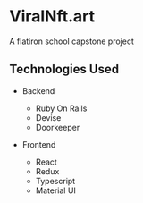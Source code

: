 # ViralNft.art

A flatiron school capstone project

## Technologies Used

- Backend

  - Ruby On Rails
  - Devise
  - Doorkeeper

- Frontend
  - React
  - Redux
  - Typescript
  - Material UI
